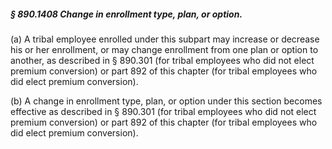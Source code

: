 ##### § 890.1408 Change in enrollment type, plan, or option. #####

(a) A tribal employee enrolled under this subpart may increase or decrease his or her enrollment, or may change enrollment from one plan or option to another, as described in § 890.301 (for tribal employees who did not elect premium conversion) or part 892 of this chapter (for tribal employees who did elect premium conversion).

(b) A change in enrollment type, plan, or option under this section becomes effective as described in § 890.301 (for tribal employees who did not elect premium conversion) or part 892 of this chapter (for tribal employees who did elect premium conversion).
